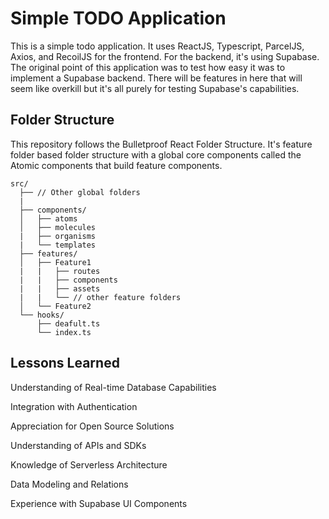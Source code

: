 # Simple TODO Application

This is a simple todo application. It uses ReactJS, Typescript, ParcelJS, Axios, and RecoilJS for the frontend. For the backend, it's using Supabase. The original point of this application was to test how easy it was to implement a Supabase backend. There will be features in here that will seem like overkill but it's all purely for testing Supabase's capabilities.

## Folder Structure

This repository follows the Bulletproof React Folder Structure. It's feature folder based folder structure with a global core components called the Atomic components that build feature components.

```
src/
  ├── // Other global folders
  |
  ├── components/
  │   ├── atoms
  │   ├── molecules
  |   ├── organisms
  |   └── templates
  ├── features/
  │   ├── Feature1
  |   |   ├── routes
  |   |   ├── components
  |   |   ├── assets
  |   |   └── // other feature folders
  │   └── Feature2
  └── hooks/
      ├── deafult.ts
      └── index.ts
```


## Lessons Learned

Understanding of Real-time Database Capabilities

Integration with Authentication

Appreciation for Open Source Solutions

Understanding of APIs and SDKs

Knowledge of Serverless Architecture

Data Modeling and Relations

Experience with Supabase UI Components

